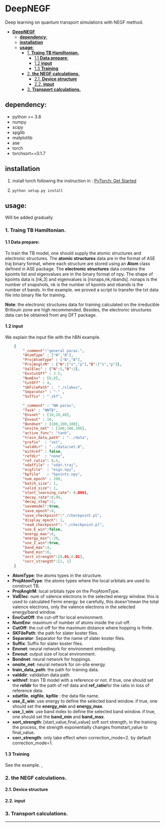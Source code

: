 # **DeepNEGF**
Deep learning on quantum transport simulations with NEGF method.

- [**DeepNEGF**](#deepnegf)
  - [**dependency**:](#dependency)
  - [**installation**](#installation)
  - [**usage**:](#usage)
    - [1. **Traing TB Hamiltonian.**](#1-traing-tb-hamiltonian)
      - [1.1 **Data prepare**:](#11-data-prepare)
      - [1.2 **input**](#12-input)
      - [1.3 **Training**](#13-training)
    - [2. **the NEGF calculations.**](#2-the-negf-calculations)
      - [2.1. **Device structure**](#21-device-structure)
      - [2.2. **input**](#22-input)
    - [3. **Transport calculations.**](#3-transport-calculations)


## **dependency**:
- python >= 3.8
- numpy
- scipy
- spglib
- matplotlib
- ase
- torch
- torchsort==0.1.7


## **installation**
1. install torch following the instruction in : [PyTorch: Get Started](https://pytorch.org/get-started/locally)


2.  ```python setup.py install```


## **usage**:
Will be added gradually

### 1. **Traing TB Hamiltonian.**

#### 1.1 **Data prepare**:
        
To train the TB model, one should supply the atomic structures and electronic structures.  The **atomic structures** data are in the format of ASE traj binary format, where each structure are stored using an **Atom** class defined  in ASE package. The **electronic structures** data contains the kpoints list and eigenvalues are in the binary format of npy. The shape of kpoints data is [nk,3] and eigenvalues is [nsnaps,nk,nbands]. nsnaps is the number of snapshots, nk is the number of kpoints and nbands is the number of bands. In the  example. we proved a script to transfer the txt data file into binary file for training.

 **Note**: the electronic structures data for training calculated on the irreducible Brillouin zone are high recommended. Besides, the electronic structures data can be obtained from any DFT package.
    
#### 1.2 **input**

We explain the input file with the hBN example.

```json
    {
        "_comment":"general paras.",
        "AtomType" : ["N","B"],
        "ProjAtomType" : ["N","B"],
        "ProjAnglrM" : {"N":["s","p"],"B":["s","p"]},
        "ValElec" : {"N":5,"B":3},
        "EnvCutOff" : 3.5,
        "NumEnv" : [8,8],
        "CutOff" : 4,
        "SKFilePath" :	"./slakos",
        "Separator" : "-" ,
        "Suffix" : ".skf",
    
        "_comment" : "NN paras",
        "Task" : "NNTB",
        "Envnet" : [10,20,40],
        "Envout" : 10,
        "Bondnet" : [100,100,100],
        "onsite_net" : [100,100,100],
        "active_func": "tanh",
        "train_data_path" : "../data",
        "prefix"  : "set",
        "valddir" : "../data/set.0",
        "withref" : false,
        "refdir"  : "none",
        "ref_ratio": 0.5,
        "xdatfile" : "xdat.traj",
        "eigfile"  : "eigs.npy",
        "kpfile"   : "kpoints.npy",
        "num_epoch" : 200,
        "batch_size": 1,
        "valid_size": 1,
        "start_learning_rate": 0.0001,
        "decay_rate":0.99,
        "decay_step":2,
        "savemodel":true,
        "save_epoch":4,
        "save_checkpoint":"./checkpoint.pl",
        "display_epoch": 1,
        "read_checkpoint": "./checkpoint.pl",
    	"use_E_win":false,
    	"energy_max":8,
    	"energy_min":-20,
    	"use_I_win":true,
    	"band_max":4,
    	"band_min":0,
        "sort_strength":[0.01,0.01],
        "corr_strength":[1, 1]
    }

 ```
- **AtomType**: the atoms types in the structure.
- **ProjAtomType**: the atoms types where the local orbitals are used to construct TB.
- **ProjAnglrM**: local orbitals type on the ProjAtomType.
- **ValElec**: num of valence electrons in the selected energy window. this is used to calculated Fermi energy. be carefully, this doesn'tmean the total valence electrons, only the valence electrons in the selected energy/band window.
- **EnvCutOff**: the cut-off for local environment.
- **NumEnv**: maximum of number of atoms inside the cut-off. 
- **CutOff**: the cut-off for the maximum distance where hopping is finite.
- **SKFilePath**: the path for slater koster files.
- **Separator**: Separator for the name of slater koster files.
- **Suffix**:  Suffix for slater koster files.
- **Envnet**: neural network for environment embeding.
- **Envout**: output size of local environment.
- **Bondnet**: neural network for hoppings.
- **onsite_net**: neural network for on-site energy.
- **train_data_path**: the path for training data.
- **valddir**: validation data path.
- **withref**: train TB model with a reference or not. if true, one should set the **refdir** for the path of ref data and **ref_ratio**for the ratio in loss of reference data.
- **xdatfile**, **eigfile**, **kpfile** : the data file name.
- **use_E_win**: use energy to define the selected band window. if true, one should set the **energy_min** and **energy_max**.
- **use_I_win**: use band index to define the selected band window. if true, one should set the **band_min** and **band_max**.
- **sort_strength**: [start_value,final_value] soft sort strength, in the training the process, the strength exponentially changes fromstart_value to final_value.
- **corr_strength**: only take effect when correction_mode=2.  by default correction_mode=1.


#### 1.3 **Training**
See the example.
,




### 2. **the NEGF calculations.**

#### 2.1. **Device structure**

#### 2.2. **input**

### 3. **Transport calculations.**

---

